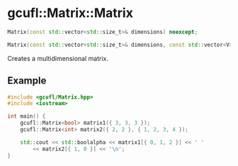 # gcufl::Matrix<V>::Matrix
```cpp
Matrix(const std::vector<std::size_t>& dimensions) noexcept;

Matrix(const std::vector<std::size_t>& dimensions, const std::vector<V>& values);
```
Creates a multidimensional matrix.
## Example
```cpp
#include <gcufl/Matrix.hpp>
#include <iostream>

int main() {
	gcufl::Matrix<bool> matrix1({ 3, 3, 3 });
	gcufl::Matrix<int> matrix2({ 2, 2 }, { 1, 2, 3, 4 });

	std::cout << std::boolalpha << matrix1[{ 0, 1, 2 }] << ' '
		<< matrix2[{ 1, 0 }] << '\n';
}
```
